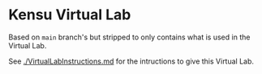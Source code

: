 # Kensu Virtual Lab

Based on `main` branch's but stripped to only contains what is used in the Virtual Lab.

See [./VirtualLabInstructions.md](./VirtualLabInstructions.md) for the intructions to give this Virtual Lab.